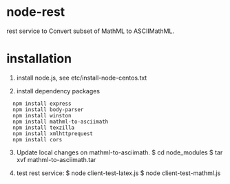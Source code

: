 # node-rest
rest service to Convert subset of MathML to ASCIIMathML.

# installation
1. install node.js, see etc/install-node-centos.txt

2. install dependency packages

```
  npm install express  
  npm install body-parser  
  npm install winston  
  npm install mathml-to-asciimath
  npm install texzilla
  npm install xmlhttprequest
  npm install cors

```
3. Update local changes on mathml-to-asciimath.
$ cd node_modules
$ tar xvf mathml-to-asciimath.tar

4. test rest service:
$ node client-test-latex.js 
$ node client-test-mathml.js
